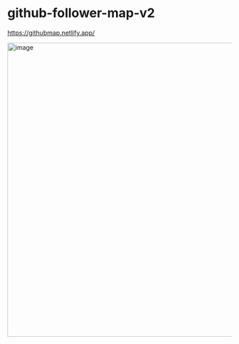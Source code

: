# github-follower-map-v2

https://githubmap.netlify.app/

<img width="662" alt="image" src="https://user-images.githubusercontent.com/71018111/160363556-d72e62a5-72a7-4391-a037-a0ab23cc7ff3.png">


